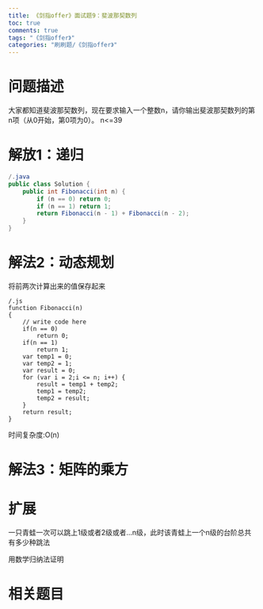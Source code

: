 ```yaml
---
title: 《剑指offer》面试题9：斐波那契数列
toc: true
comments: true
tags: "《剑指offer》"
categories: "刷刷题/《剑指offer》"
---
```



# 问题描述

大家都知道斐波那契数列，现在要求输入一个整数n，请你输出斐波那契数列的第n项（从0开始，第0项为0）。
n<=39

# 解放1：递归

```java
/.java
public class Solution {
    public int Fibonacci(int n) {
        if (n == 0) return 0;
        if (n == 1) return 1;
        return Fibonacci(n - 1) + Fibonacci(n - 2);
    }
}
```


# 解法2：动态规划

将前两次计算出来的值保存起来

```
/.js
function Fibonacci(n)
{
    // write code here
    if(n == 0)
        return 0;
    if(n == 1)
        return 1;
    var temp1 = 0;
    var temp2 = 1;
    var result = 0;
    for (var i = 2;i <= n; i++) {
        result = temp1 + temp2;
        temp1 = temp2;
        temp2 = result;
    }
    return result;
}
```
时间复杂度:O(n)

# 解法3：矩阵的乘方

# 扩展

一只青蛙一次可以跳上1级或者2级或者...n级，此时该青蛙上一个n级的台阶总共有多少种跳法

用数学归纳法证明

# 相关题目

